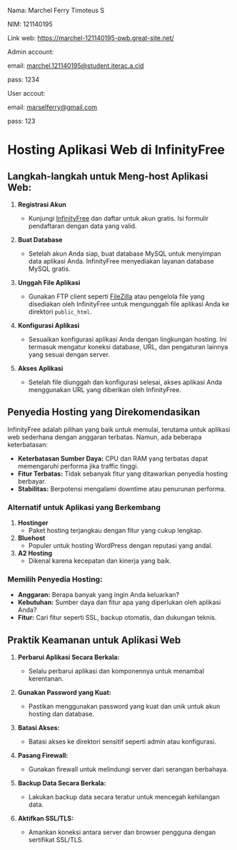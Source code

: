 Nama: Marchel Ferry Timoteus S

NIM: 121140195

Link web: https://marchel-121140195-pwb.great-site.net/

Admin account:

email: marchel.121140195@student.iterac.a.cid

pass: 1234

User accout:

email: marselferry@gmail.com

pass: 123

# Hosting Aplikasi Web di InfinityFree

## Langkah-langkah untuk Meng-host Aplikasi Web:

1. **Registrasi Akun**
   - Kunjungi [InfinityFree](https://www.infinityfree.net/) dan daftar untuk akun gratis. Isi formulir pendaftaran dengan data yang valid.

2. **Buat Database**
   - Setelah akun Anda siap, buat database MySQL untuk menyimpan data aplikasi Anda. InfinityFree menyediakan layanan database MySQL gratis.

3. **Unggah File Aplikasi**
   - Gunakan FTP client seperti [FileZilla](https://filezilla-project.org/) atau pengelola file yang disediakan oleh InfinityFree untuk mengunggah file aplikasi Anda ke direktori `public_html`.

4. **Konfigurasi Aplikasi**
   - Sesuaikan konfigurasi aplikasi Anda dengan lingkungan hosting. Ini termasuk mengatur koneksi database, URL, dan pengaturan lainnya yang sesuai dengan server.

5. **Akses Aplikasi**
   - Setelah file diunggah dan konfigurasi selesai, akses aplikasi Anda menggunakan URL yang diberikan oleh InfinityFree.

## Penyedia Hosting yang Direkomendasikan

InfinityFree adalah pilihan yang baik untuk memulai, terutama untuk aplikasi web sederhana dengan anggaran terbatas. Namun, ada beberapa keterbatasan:

- **Keterbatasan Sumber Daya:** CPU dan RAM yang terbatas dapat memengaruhi performa jika traffic tinggi.
- **Fitur Terbatas:** Tidak sebanyak fitur yang ditawarkan penyedia hosting berbayar.
- **Stabilitas:** Berpotensi mengalami downtime atau penurunan performa.

### Alternatif untuk Aplikasi yang Berkembang

1. **Hostinger**
   - Paket hosting terjangkau dengan fitur yang cukup lengkap.
2. **Bluehost**
   - Populer untuk hosting WordPress dengan reputasi yang andal.
3. **A2 Hosting**
   - Dikenal karena kecepatan dan kinerja yang baik.

### Memilih Penyedia Hosting:
- **Anggaran:** Berapa banyak yang ingin Anda keluarkan?
- **Kebutuhan:** Sumber daya dan fitur apa yang diperlukan oleh aplikasi Anda?
- **Fitur:** Cari fitur seperti SSL, backup otomatis, dan dukungan teknis.

## Praktik Keamanan untuk Aplikasi Web

1. **Perbarui Aplikasi Secara Berkala:**
   - Selalu perbarui aplikasi dan komponennya untuk menambal kerentanan.

2. **Gunakan Password yang Kuat:**
   - Pastikan menggunakan password yang kuat dan unik untuk akun hosting dan database.

3. **Batasi Akses:**
   - Batasi akses ke direktori sensitif seperti admin atau konfigurasi.

4. **Pasang Firewall:**
   - Gunakan firewall untuk melindungi server dari serangan berbahaya.

5. **Backup Data Secara Berkala:**
   - Lakukan backup data secara teratur untuk mencegah kehilangan data.

6. **Aktifkan SSL/TLS:**
   - Amankan koneksi antara server dan browser pengguna dengan sertifikat SSL/TLS.

